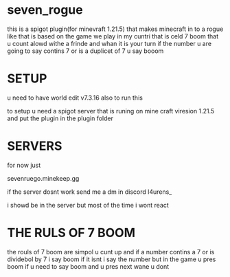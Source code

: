 # seven_rogue
this is a spigot plugin(for minevraft 1.21.5) that makes minecraft in to a rogue like that is based on the game we play in my cuntri that is celd 7 boom that u count alowd withe a frinde and whan it is your turn if the number u are going to say contins 7 or is a duplicet of 7 u say booom

# SETUP
u need to have world edit v7.3.16 also to run this 

to setup u need a spigot server that is runing on mine craft viresion 1.21.5 and put the plugin in the plugin folder

# SERVERS
for now just 

sevenruego.minekeep.gg

if the server dosnt work send me a dm in discord l4urens_ 

i showd be in the server but most of the time i wont react

# THE RULS OF 7 BOOM
the rouls of 7 boom are simpol u cunt up and if a number contins a 7 or is dividebol by 7 i say boom if it isnt i say the number but in the game u pres boom if u need to say boom and u pres next wane u dont
